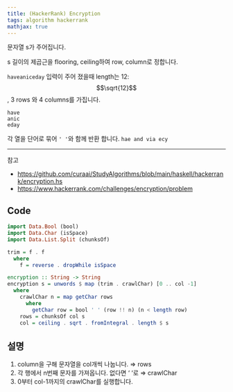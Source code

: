 ```yaml
---
title: (HackerRank) Encryption
tags: algorithm hackerrank
mathjax: true
---
```



  문자열 s가 주어집니다.

  s 길이의 제곱근을 flooring, ceiling하여 row, column로 정합니다. 

  `haveaniceday` 입력이 주어 졌을때 length는 12:$$\sqrt{12}$$, 3 rows 와 4 columns를 가집니다.

```
have
anic
eday
```

  각 열을 단어로 묶어 `' '`와 함께 반환 합니다.  `hae and via ecy`

<!--more-->

---

참고 

- <https://github.com/curaai/StudyAlgorithms/blob/main/haskell/hackerrank/encryption.hs>
- <https://www.hackerrank.com/challenges/encryption/problem>

## Code

```haskell
import Data.Bool (bool)
import Data.Char (isSpace)
import Data.List.Split (chunksOf)

trim = f . f
  where
    f = reverse . dropWhile isSpace

encryption :: String -> String
encryption s = unwords $ map (trim . crawlChar) [0 .. col -1]
  where
    crawlChar n = map getChar rows
      where
        getChar row = bool ' ' (row !! n) (n < length row)
    rows = chunksOf col s
    col = ceiling . sqrt . fromIntegral . length $ s
```

## 설명

1. column을 구해 문자열을 col개씩 나눕니다. ⇒ rows
2. 각 행에서 n번째 문자를 가져옵니다. 없다면 ‘ ‘로 ⇒ crawlChar
3. 0부터 col-1까지의 crawlChar를 실행합니다.